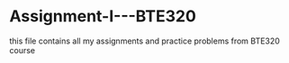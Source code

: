 # Assignment-I---BTE320
this file contains all my assignments and practice problems from BTE320 course
